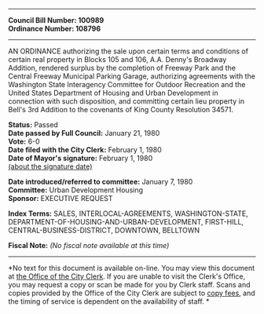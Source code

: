 * * * * *  
  
**Council Bill Number: [](#h0)[](#h2)100989**   
**Ordinance Number: 108796**  
  
* * * * *  
  
AN ORDINANCE authorizing the sale upon certain terms and conditions of certain real property in Blocks 105 and 106, A.A. Denny's Broadway Addition, rendered surplus by the completion of Freeway Park and the Central Freeway Municipal Parking Garage, authorizing agreements with the Washington State Interagency Committee for Outdoor Recreation and the United States Department of Housing and Urban Development in connection with such disposition, and committing certain lieu property in Bell's 3rd Addition to the covenants of King County Resolution 34571.  
  
**Status:** Passed   
**Date passed by Full Council:** January 21, 1980   
**Vote:** 6-0   
**Date filed with the City Clerk:** February 1, 1980   
**Date of Mayor's signature:** February 1, 1980   
[(about the signature date)](/~public/approvaldate.htm)   
  
  
**Date introduced/referred to committee:** January 7, 1980   
**Committee:** Urban Development Housing   
**Sponsor:** EXECUTIVE REQUEST   
  
**Index Terms:** SALES, INTERLOCAL-AGREEMENTS, WASHINGTON-STATE, DEPARTMENT-OF-HOUSING-AND-URBAN-DEVELOPMENT, FIRST-HILL, CENTRAL-BUSINESS-DISTRICT, DOWNTOWN, BELLTOWN  
  
**Fiscal Note:** *(No fiscal note available at this time)*  
  
* * * * *  
  
*No text for this document is available on-line. You may view this document at [the Office of the City Clerk](http://www.seattle.gov/leg/clerk/contactUs.htm). If you are unable to visit the Clerk's Office, you may request a copy or scan be made for you by Clerk staff. Scans and copies provided by the Office of the City Clerk are subject to [copy fees](http://clerk.seattle.gov/~public/clerkfees.htm), and the timing of service is dependent on the availability of staff. *  
  
  
